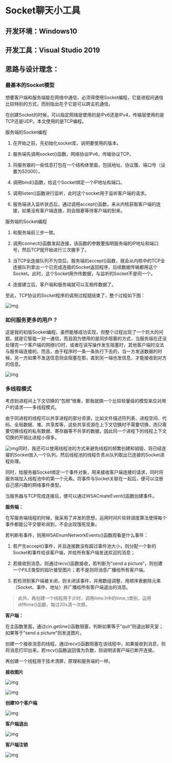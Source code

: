 # Socket聊天小工具

## 开发环境：Windows10

## 开发工具：Visual Studio 2019

## 思路与设计理念：

### 最基本的Socket模型

想要客户端和服务端能在网络中通信，必须得使用Socket编程，它是进程间通信比较特别的方式，而别指出在于它是可以跨主机通信。

在创建Socket的时候，可以指定网络层使用的是IPv6还是IPv4，传输层使用的是TCP还是UDP。本文使用的是TCP编程。

服务端的Socket编程

1. 在开始之前，先初始化socket库，说明要使用的版本。

2. 服务端先调用socket()函数，网络协议IPv6，传输协议TCP。

3. 将服务器的一些信息打包在一个结构体里面，包括地址、协议簇、端口号（设置为52000）。

4. 调用bind()函数，给这个Socket绑定一个IP地址和端口。

5. 调用listen()函数进行监听，此时这个socket用于监听客户端的请求。

6. 服务端进入监听状态后，通过调用accept()函数，来从内核获取客户端的连接，如果没有客户端连接，则会阻塞等待客户端的到来。

服务端的Socket编程

1. 和服务端前三步一致。

2. 调用connect()函数发起连接，该函数的参数要指明服务端的IP地址和端口号，然后TCP就开始进行三次握手了。

3. 当TCP全连接队列不为空后，服务端的accept()函数，就会从内核中的TCP全连接队列拿出一个已完成连接的Socket返回程序，后续数据传输都用这个Socket。此时，这个Socket用作传数据，与监听的Socket不是同一个。

4. 连接建立后，客户端和服务端就可以互相传数据了。

至此，TCP协议的Socket程序的调用过程就结束了，整个过程如下图：



![img](E:\图片\Typora_image\clip_image002.jpg)

### 如何服务更多的用户？

这是我的初版Socket编程，虽然能够成功实现，但整个过程出现了一个巨大的问题，就是它智能一对一通信，而且因为使用的是同步阻塞的方式，当服务端在还没处理完一个客户端的网络I/O时，或者在读写操作发生阻塞时，其他客户端时没法与服务端连接的。而且，由于程序时一条一条执行下去的，当一方发送数据的时候，另一方如果不发送信息则会阻塞在那，直到另一端也发信息，才能接收到对方的信息。

![img](E:\图片\Typora_image\clip_image004.jpg)

 

 

### 多线程模式

考虑到进程间上下文切换的“包袱”很重，那我就搞一个比较轻量级的模型来应对用户的请求——多线程模式。

由于同进程的线程可以共享进程的部分资源，比如文件描述符列表、进程空间、代码、全局数据、堆、共享库等，这些共享资源在上下文切换时不需要切换，而只需要切换线程的私有数据、寄存器等不共享的数据，因此同一个进程下的线程上下文切换的开销比进程小得多。

![img](E:\图片\Typora_image\clip_image006.jpg)同时，我还可以使用线程池的方式来避免线程的频繁创建和销毁，将已经连接的Socket放入一个队列，然后线程池的线程负责从队列取出已连接的Socket进程处理。

同时，给服务器Socket绑定一个事件对象，用来接收客户端连接的请求，同时将服务端加入线程池中的第一个元素。将事件与Socket关联在一起后，便可以注册自己感兴趣的网络事件类型。

当服务器与TCP完成连接后，便可以通过WSACreateEvent()函数创建事件。

**服务端：**

在写服务端线程的时候，我采用了并发的思想，运用时间片轮转调度算法使得每个事件都能公平交替轮询到，不会出现饿死现象。

若判断有事件，则用WSAEnumNetworkEvents()函数观看是什么事件：

1. 若产生accept()事件，并且连接数没有超过事件池大小，则分配一个新的Socket和事件给该客户端，并给所有客户端发送欢迎的消息；

2. 若接收到消息，则通过recv()函数接收，若判断为”send a picture”，则创建一个FILE类型的指针接受图片；若不是则将消息广播给所有客户端。

3. 若检测到客户端被关闭，则关闭该事件，并用数组调整，用顺序表删除元素（Socket、事件、地址）并广播给所有客户端退出的消息。

> 此外，再创建一个线程用于计时，调用time.h中的time_t类别，运用difftime()函数，每过20s清一次屏。

**客户端：**

在主函数里面，通过cin.getline()函数阻塞，判断如果等于”quit”则退出聊天室；如果等于“send a picture”则发送图片。

创建一个接收消息的线程，通过recv()函数阻塞在该线程中，如果接收到消息，则将消息打印出来。若recv()函数返回值为负数，则说明该客户端已断开连接。

再创建一个线程用于技术清屏，原理和服务端的一样。

**接收图片**

![img](E:\图片\Typora_image\clip_image008.jpg)

![img](E:\图片\Typora_image\clip_image010.jpg)

**创建10个客户端**

![img](E:\图片\Typora_image\clip_image012.jpg)

**客户端退出**

![img](E:\图片\Typora_image\clip_image014.jpg)

**客户端注销**

![img](E:\图片\Typora_image\clip_image016.jpg)

